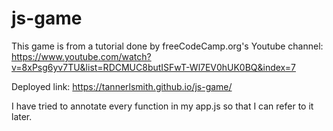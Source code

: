 # js-game
This game is from a tutorial done by freeCodeCamp.org's Youtube channel: <br>
https://www.youtube.com/watch?v=8xPsg6yv7TU&list=RDCMUC8butISFwT-Wl7EV0hUK0BQ&index=7

Deployed link: 
https://tannerlsmith.github.io/js-game/

I have tried to annotate every function in my app.js so that I can refer to it later. 